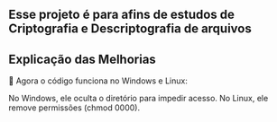 ## Esse projeto é para afins de estudos de Criptografia e Descriptografia de arquivos 

## Explicação das Melhorias

📌 Agora o código funciona no Windows e Linux:

No Windows, ele oculta o diretório para impedir acesso.
No Linux, ele remove permissões (chmod 0000).
